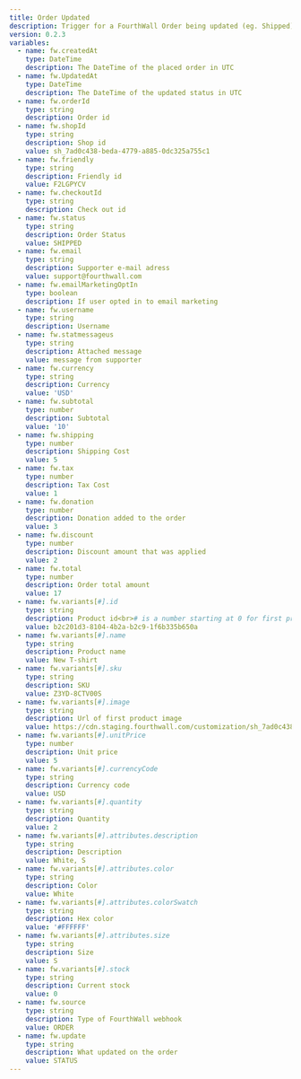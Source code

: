 ```yaml
---
title: Order Updated
description: Trigger for a FourthWall Order being updated (eg. Shipped)
version: 0.2.3
variables:
  - name: fw.createdAt
    type: DateTime
    description: The DateTime of the placed order in UTC
  - name: fw.UpdatedAt
    type: DateTime
    description: The DateTime of the updated status in UTC
  - name: fw.orderId
    type: string
    description: Order id
  - name: fw.shopId
    type: string
    description: Shop id
    value: sh_7ad0c438-beda-4779-a885-0dc325a755c1
  - name: fw.friendly
    type: string
    description: Friendly id
    value: F2LGPYCV
  - name: fw.checkoutId
    type: string
    description: Check out id
  - name: fw.status
    type: string
    description: Order Status
    value: SHIPPED
  - name: fw.email
    type: string
    description: Supporter e-mail adress
    value: support@fourthwall.com
  - name: fw.emailMarketingOptIn
    type: boolean
    description: If user opted in to email marketing
  - name: fw.username
    type: string
    description: Username
  - name: fw.statmessageus
    type: string
    description: Attached message
    value: message from supporter
  - name: fw.currency
    type: string
    description: Currency
    value: 'USD'
  - name: fw.subtotal
    type: number
    description: Subtotal
    value: '10'
  - name: fw.shipping
    type: number
    description: Shipping Cost
    value: 5
  - name: fw.tax
    type: number
    description: Tax Cost
    value: 1
  - name: fw.donation
    type: number
    description: Donation added to the order
    value: 3
  - name: fw.discount
    type: number
    description: Discount amount that was applied
    value: 2
  - name: fw.total
    type: number
    description: Order total amount
    value: 17
  - name: fw.variants[#].id
    type: string
    description: Product id<br># is a number starting at 0 for first product
    value: b2c201d3-8104-4b2a-b2c9-1f6b335b650a
  - name: fw.variants[#].name
    type: string
    description: Product name
    value: New T-shirt
  - name: fw.variants[#].sku
    type: string
    description: SKU
    value: Z3YD-8CTV00S
  - name: fw.variants[#].image
    type: string
    description: Url of first product image
    value: https://cdn.staging.fourthwall.com/customization/sh_7ad0c438-beda-4779-a885-0dc325a755c1/5a125858-0e0c-4099-996f-db61cbd62f8e.jpeg
  - name: fw.variants[#].unitPrice
    type: number
    description: Unit price
    value: 5
  - name: fw.variants[#].currencyCode
    type: string
    description: Currency code
    value: USD
  - name: fw.variants[#].quantity
    type: string
    description: Quantity
    value: 2
  - name: fw.variants[#].attributes.description
    type: string
    description: Description
    value: White, S
  - name: fw.variants[#].attributes.color
    type: string
    description: Color
    value: White
  - name: fw.variants[#].attributes.colorSwatch
    type: string
    description: Hex color
    value: '#FFFFFF'
  - name: fw.variants[#].attributes.size
    type: string
    description: Size
    value: S
  - name: fw.variants[#].stock
    type: string
    description: Current stock
    value: 0
  - name: fw.source
    type: string
    description: Type of FourthWall webhook
    value: ORDER
  - name: fw.update
    type: string
    description: What updated on the order
    value: STATUS
---
```

